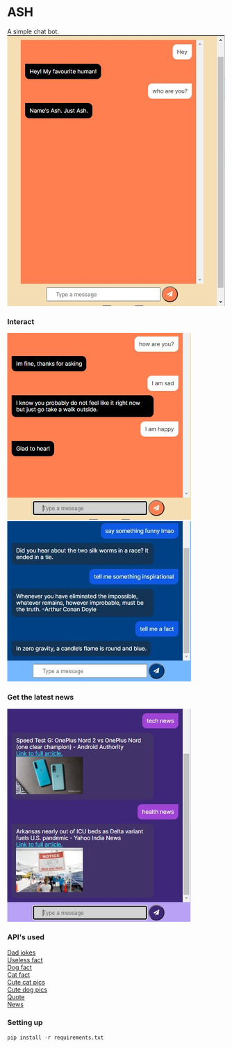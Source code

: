 # ASH
A simple chat bot.<br>
<img src="GitHubimages/Hello.JPG">

### Interact
<img src="GitHubimages/FINE.JPG">
<img src="GitHubimages/FACTS.JPG">

### Get the latest news
<img src="GitHubimages/NEWS.JPG">

### API's used
<a href="https://github.com/KegenGuyll/DadJokes_API">Dad jokes</a><br>
<a href="https://github.com/sameerkumar18/useless-facts-api">Useless fact</a><br>
<a href="https://github.com/DukeNgn/Dog-facts-API">Dog fact</a><br>
<a href="https://catfact.ninja/">Cat fact</a><br>
<a href="https://documenter.getpostman.com/view/5578104/RWgqUxxh">Cute cat pics</a><br>
<a href="https://dog.ceo/dog-api/">Cute dog pics</a><br>
<a href="https://github.com/lukePeavey/quotable">Quote</a><br>
<a href="https://github.com/SauravKanchan/NewsAPI">News</a><br>

### Setting up
```
pip install -r requirements.txt
```